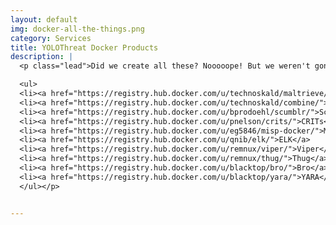 ```yaml
---
layout: default
img: docker-all-the-things.png
category: Services
title: YOLOThreat Docker Products
description: |
  <p class="lead">Did we create all these? Nooooope! But we weren't gonna say anything about that. For now here they are!

  <ul>
  <li><a href="https://registry.hub.docker.com/u/technoskald/maltrieve/">Maltrieve</a>
  <li><a href="https://registry.hub.docker.com/u/technoskald/combine/">Combine</a>
  <li><a href="https://registry.hub.docker.com/u/bprodoehl/scumblr/">Scumblr</a>
  <li><a href="https://registry.hub.docker.com/u/pnelson/crits/">CRITs</a>
  <li><a href="https://registry.hub.docker.com/u/eg5846/misp-docker/">MISP</a>
  <li><a href="https://registry.hub.docker.com/u/qnib/elk/">ELK</a>
  <li><a href="https://registry.hub.docker.com/u/remnux/viper/">Viper</a>
  <li><a href="https://registry.hub.docker.com/u/remnux/thug/">Thug</a>
  <li><a href="https://registry.hub.docker.com/u/blacktop/bro/">Bro</a>
  <li><a href="https://registry.hub.docker.com/u/blacktop/yara/">YARA</a>
  </ul></p>


---
```

